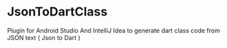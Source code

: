 # JsonToDartClass
Plugin for Android Studio And IntelliJ Idea to generate dart class code from JSON text ( Json to Dart )
